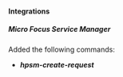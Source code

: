 
#### Integrations
##### Micro Focus Service Manager
Added the following commands:
- ***hpsm-create-request***
